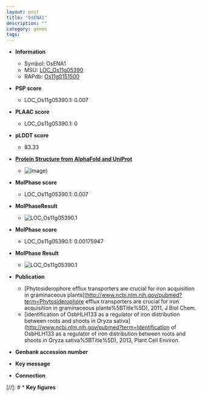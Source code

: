 ```yaml
---
layout: post
title: "OsENA1"
description: ""
category: genes
tags: 
---
```


* **Information**  
    + Symbol: OsENA1  
    + MSU: [LOC_Os11g05390](http://rice.plantbiology.msu.edu/cgi-bin/ORF_infopage.cgi?orf=LOC_Os11g05390)  
    + RAPdb: [Os11g0151500](http://rapdb.dna.affrc.go.jp/viewer/gbrowse_details/irgsp1?name=Os11g0151500)  

* **PSP score**  
    + LOC_Os11g05390.1: 0.007 

* **PLAAC score**  
    + LOC_Os11g05390.1: 0 

* **pLDDT score**
    + 83.33

* **[Protein Structure from AlphaFold and UniProt](https://www.uniprot.org/uniprotkb/Q0IUK3/entry#structure)**
    + ![image](https://ricepsp.github.io/images/Q0/AF-Q0IUK3-F1.png))

* **MolPhase score**
    + LOC_Os11g05390.1: 0.007

* **MolPhaseResult**
    + ![LOC_Os11g05390.1](https://ricepsp.github.io/pictures/LOC_Os11g/LOC_Os11g05390.1.png)

* **MolPhase score**
    + LOC_Os11g05390.1: 0.00175947

* **MolPhase Result**
    + ![LOC_Os11g05390.1](https://304243504.github.io/Pictures/LOC_Os11g/LOC_Os11g05390.1.png)

* **Publication**  
    + [Phytosiderophore efflux transporters are crucial for iron acquisition in graminaceous plants](http://www.ncbi.nlm.nih.gov/pubmed?term=Phytosiderophore efflux transporters are crucial for iron acquisition in graminaceous plants%5BTitle%5D), 2011, J Biol Chem.
    + [Identification of OsbHLH133 as a regulator of iron distribution between roots and shoots in Oryza sativa](http://www.ncbi.nlm.nih.gov/pubmed?term=Identification of OsbHLH133 as a regulator of iron distribution between roots and shoots in Oryza sativa%5BTitle%5D), 2013, Plant Cell Environ.

* **Genbank accession number**  

* **Key message**  

* **Connection**  

[//]: # * **Key figures**  


